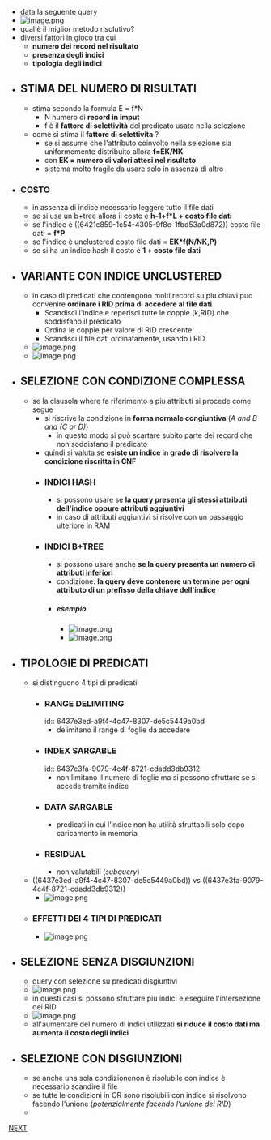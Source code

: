 - data la seguente query
- ![image.png](../assets/image_1681382045513_0.png)
- qual'è il miglior metodo risolutivo?
- diversi fattori in gioco tra cui
	- **numero dei record nel risultato**
	- **presenza degli indici**
	- **tipologia degli indici**
- ## STIMA DEL NUMERO DI RISULTATI
	- stima secondo la formula E = f*N
		- N numero di **record in imput**
		- f è il **fattore di selettività** del predicato usato nella selezione
	- come si stima il **fattore di selettivita** ?
		- se si assume che l'attributo coinvolto nella selezione sia uniformemente distribuito allora **f=EK/NK**
		- con **EK = numero di valori attesi nel risultato**
		- sistema molto fragile da usare solo in assenza di altro
- ### COSTO
	- in assenza di indice necessario leggere tutto il file dati
	- se si usa un b+tree  allora il costo è **h-1+f*L + costo file dati**
	- se l'indice è ((6421c859-1c54-4305-9f8e-1fbd53a0d872)) costo file dati = **f*P**
	- se l'indice è unclustered costo file dati = **EK*f(N/NK,P)**
	- se si ha un indice hash il costo è **1 + costo file dati**
- ## VARIANTE CON INDICE UNCLUSTERED
	- in caso di predicati che contengono molti record su piu chiavi puo convenire **ordinare i RID prima di accedere al file dati**
		- Scandisci l'indice e reperisci tutte le coppie (k,RID) che soddisfano il predicato
		- Ordina le coppie per valore di RID crescente
		- Scandisci il file dati ordinatamente, usando i RID
	- ![image.png](../assets/image_1681383192151_0.png)
	- ![image.png](../assets/image_1681383289102_0.png)
- ## SELEZIONE CON CONDIZIONE COMPLESSA
	- se la clausola where fa riferimento a piu attributi si procede come segue
		- si riscrive la condizione in **forma normale congiuntiva** (*A and B and (C or D)*)
			- in questo modo si può scartare subito parte dei record che non soddisfano il predicato
		- quindi si valuta se **esiste un indice in grado di risolvere la condizione riscritta in CNF**
		- ### INDICI HASH
			- si possono usare se **la query presenta gli stessi attributi dell'indice oppure attributi aggiuntivi**
			- in caso di attributi aggiuntivi si risolve con un passaggio ulteriore in RAM
		- ### INDICI B+TREE
			- si possono usare anche **se la query presenta un numero di attributi inferiori**
			- condizione: **la query deve contenere un termine per ogni attributo di un prefisso della chiave dell'indice**
			- ##### esempio
				- ![image.png](../assets/image_1681384166928_0.png)
				- ![image.png](../assets/image_1681384182274_0.png)
- ## TIPOLOGIE DI PREDICATI
	- si distinguono 4 tipi di predicati
		- ### RANGE DELIMITING
		  id:: 6437e3ed-a9f4-4c47-8307-de5c5449a0bd
			- delimitano il range di foglie da accedere
		- ### INDEX SARGABLE
		  id:: 6437e3fa-9079-4c4f-8721-cdadd3db9312
			- non limitano il numero di foglie ma si possono sfruttare se si accede tramite indice
		- ### DATA SARGABLE
			- predicati in cui l'indice non ha utilità sfruttabili solo dopo caricamento in memoria
		- ### RESIDUAL
			- non valutabili (*subquery*)
	- ((6437e3ed-a9f4-4c47-8307-de5c5449a0bd)) vs ((6437e3fa-9079-4c4f-8721-cdadd3db9312))
		- ![image.png](../assets/image_1681384670849_0.png)
	- ### EFFETTI DEI 4 TIPI DI PREDICATI
		- ![image.png](../assets/image_1681384719008_0.png)
- ## SELEZIONE SENZA DISGIUNZIONI
	- query con selezione su predicati disgiuntivi
	- ![image.png](../assets/image_1681384831148_0.png)
	- in questi casi si possono sfruttare piu indici e eseguire l'intersezione dei RID
	- ![image.png](../assets/image_1681384945090_0.png)
	- all'aumentare del numero di indici utilizzati **si riduce il costo dati ma aumenta il costo degli indici**
- ## SELEZIONE CON DISGIUNZIONI
	- se anche una sola condizionenon è risolubile con indice è necessario scandire il file
	- se tutte le condizioni in OR sono risolubili con indice si risolvono facendo l'unione (*potenzialmente facendo l'unione dei RID*)
	-

 [NEXT](pages/struttura_database.md)
